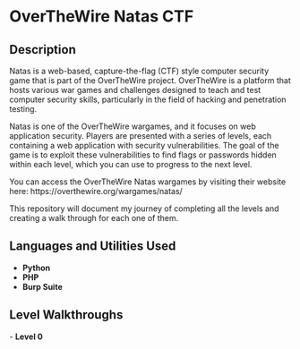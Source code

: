 <h1>OverTheWire Natas CTF</h1>

<h2>Description</h2>
<p>Natas is a web-based, capture-the-flag (CTF) style computer security game that is part of the OverTheWire project. OverTheWire is a platform that hosts various war games and challenges designed to teach and test computer security skills, particularly in the field of hacking and penetration testing.<p/>

<p>Natas is one of the OverTheWire wargames, and it focuses on web application security. Players are presented with a series of levels, each containing a web application with security vulnerabilities. The goal of the game is to exploit these vulnerabilities to find flags or passwords hidden within each level, which you can use to progress to the next level.<p/>

<p>You can access the OverTheWire Natas wargames by visiting their website here: https://overthewire.org/wargames/natas/</p>

<p>This repository will document my journey of completing all the levels and creating a walk through for each one of them.</p>

<h2>Languages and Utilities Used</h2>

- <b>Python</b>
- <b>PHP</b>
- <b>Burp Suite</b>

<h2>Level Walkthroughs</h2>
- <b>Level 0</b>
